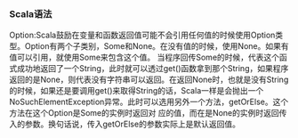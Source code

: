 ### Scala语法

Option:Scala鼓励在变量和函数返回值可能不会引用任何值的时候使用Option类型。Option有两个子类别，Some和None。在没有值的时候，使用None。如果有值可以引用，就使用Some来包含这个值。
当程序回传Some的时候，代表这个函式成功地返回了一个String，此时就可以透过get()函数拿到那个String，如果程序返回的是None，则代表没有字符串可以返回。在返回None时，也就是没有String
的时候，如果还是要调用get()来取得String的话，Scala一样是会抛出一个NoSuchElementException异常。此时可以选用另外一个方法，getOrElse。这个方法在这个Option是Some的实例时返回对
应的值，而在是None的实例时返回传入的参数。换句话说，传入getOrElse的参数实际上是默认返回值。

